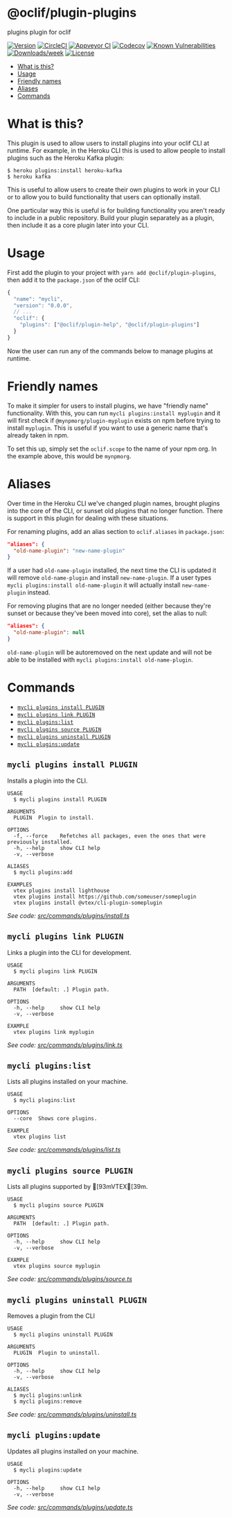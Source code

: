 @oclif/plugin-plugins
=====================

plugins plugin for oclif

[![Version](https://img.shields.io/npm/v/@oclif/plugin-plugins.svg)](https://npmjs.org/package/@oclif/plugin-plugins)
[![CircleCI](https://circleci.com/gh/oclif/plugin-plugins/tree/master.svg?style=shield)](https://circleci.com/gh/oclif/plugin-plugins/tree/master)
[![Appveyor CI](https://ci.appveyor.com/api/projects/status/github/oclif/plugin-plugins?branch=master&svg=true)](https://ci.appveyor.com/project/oclif/plugin-plugins/branch/master)
[![Codecov](https://codecov.io/gh/oclif/plugin-plugins/branch/master/graph/badge.svg)](https://codecov.io/gh/oclif/plugin-plugins)
[![Known Vulnerabilities](https://snyk.io/test/github/oclif/plugin-plugins/badge.svg)](https://snyk.io/test/github/oclif/plugin-plugins)
[![Downloads/week](https://img.shields.io/npm/dw/@oclif/plugin-plugins.svg)](https://npmjs.org/package/@oclif/plugin-plugins)
[![License](https://img.shields.io/npm/l/@oclif/plugin-plugins.svg)](https://github.com/oclif/plugin-plugins/blob/master/package.json)

<!-- toc -->
* [What is this?](#what-is-this)
* [Usage](#usage)
* [Friendly names](#friendly-names)
* [Aliases](#aliases)
* [Commands](#commands)
<!-- tocstop -->

# What is this?

This plugin is used to allow users to install plugins into your oclif CLI at runtime. For example, in the Heroku CLI this is used to allow people to install plugins such as the Heroku Kafka plugin:

```sh-session
$ heroku plugins:install heroku-kafka
$ heroku kafka
```

This is useful to allow users to create their own plugins to work in your CLI or to allow you to build functionality that users can optionally install.

One particular way this is useful is for building functionality you aren't ready to include in a public repository. Build your plugin separately as a plugin, then include it as a core plugin later into your CLI.

# Usage

First add the plugin to your project with `yarn add @oclif/plugin-plugins`, then add it to the `package.json` of the oclif CLI:

```js
{
  "name": "mycli",
  "version": "0.0.0",
  // ...
  "oclif": {
    "plugins": ["@oclif/plugin-help", "@oclif/plugin-plugins"]
  }
}
```

Now the user can run any of the commands below to manage plugins at runtime.

# Friendly names

To make it simpler for users to install plugins, we have "friendly name" functionality. With this, you can run `mycli plugins:install myplugin` and it will first check if `@mynpmorg/plugin-myplugin` exists on npm before trying to install `myplugin`. This is useful if you want to use a generic name that's already taken in npm.

To set this up, simply set the `oclif.scope` to the name of your npm org. In the example above, this would be `mynpmorg`.

# Aliases

Over time in the Heroku CLI we've changed plugin names, brought plugins into the core of the CLI, or sunset old plugins that no longer function. There is support in this plugin for dealing with these situations.

For renaming plugins, add an alias section to `oclif.aliases` in `package.json`:

```json
"aliases": {
  "old-name-plugin": "new-name-plugin"
}
```

If a user had `old-name-plugin` installed, the next time the CLI is updated it will remove `old-name-plugin` and install `new-name-plugin`. If a user types `mycli plugins:install old-name-plugin` it will actually install `new-name-plugin` instead.

For removing plugins that are no longer needed (either because they're sunset or because they've been moved into core), set the alias to null:

```json
"aliases": {
  "old-name-plugin": null
}
```

`old-name-plugin` will be autoremoved on the next update and will not be able to be installed with `mycli plugins:install old-name-plugin`.

# Commands
<!-- commands -->
* [`mycli plugins install PLUGIN`](#mycli-plugins-install-plugin)
* [`mycli plugins link PLUGIN`](#mycli-plugins-link-plugin)
* [`mycli plugins:list`](#mycli-pluginslist)
* [`mycli plugins source PLUGIN`](#mycli-plugins-source-plugin)
* [`mycli plugins uninstall PLUGIN`](#mycli-plugins-uninstall-plugin)
* [`mycli plugins:update`](#mycli-pluginsupdate)

## `mycli plugins install PLUGIN`

Installs a plugin into the CLI.

```
USAGE
  $ mycli plugins install PLUGIN

ARGUMENTS
  PLUGIN  Plugin to install.

OPTIONS
  -f, --force    Refetches all packages, even the ones that were previously installed.
  -h, --help     show CLI help
  -v, --verbose

ALIASES
  $ mycli plugins:add

EXAMPLES
  vtex plugins install lighthouse
  vtex plugins install https://github.com/someuser/someplugin
  vtex plugins install @vtex/cli-plugin-someplugin
```

_See code: [src/commands/plugins/install.ts](https://github.com/vtex/cli-plugin-plugins/blob/v1.10.2/src/commands/plugins/install.ts)_

## `mycli plugins link PLUGIN`

Links a plugin into the CLI for development.

```
USAGE
  $ mycli plugins link PLUGIN

ARGUMENTS
  PATH  [default: .] Plugin path.

OPTIONS
  -h, --help     show CLI help
  -v, --verbose

EXAMPLE
  vtex plugins link myplugin
```

_See code: [src/commands/plugins/link.ts](https://github.com/vtex/cli-plugin-plugins/blob/v1.10.2/src/commands/plugins/link.ts)_

## `mycli plugins:list`

Lists all plugins installed on your machine.

```
USAGE
  $ mycli plugins:list

OPTIONS
  --core  Shows core plugins.

EXAMPLE
  vtex plugins list
```

_See code: [src/commands/plugins/list.ts](https://github.com/vtex/cli-plugin-plugins/blob/v1.10.2/src/commands/plugins/list.ts)_

## `mycli plugins source PLUGIN`

Lists all plugins supported by [93mVTEX[39m.

```
USAGE
  $ mycli plugins source PLUGIN

ARGUMENTS
  PATH  [default: .] Plugin path.

OPTIONS
  -h, --help     show CLI help
  -v, --verbose

EXAMPLE
  vtex plugins source myplugin
```

_See code: [src/commands/plugins/source.ts](https://github.com/vtex/cli-plugin-plugins/blob/v1.10.2/src/commands/plugins/source.ts)_

## `mycli plugins uninstall PLUGIN`

Removes a plugin from the CLI

```
USAGE
  $ mycli plugins uninstall PLUGIN

ARGUMENTS
  PLUGIN  Plugin to uninstall.

OPTIONS
  -h, --help     show CLI help
  -v, --verbose

ALIASES
  $ mycli plugins:unlink
  $ mycli plugins:remove
```

_See code: [src/commands/plugins/uninstall.ts](https://github.com/vtex/cli-plugin-plugins/blob/v1.10.2/src/commands/plugins/uninstall.ts)_

## `mycli plugins:update`

Updates all plugins installed on your machine.

```
USAGE
  $ mycli plugins:update

OPTIONS
  -h, --help     show CLI help
  -v, --verbose
```

_See code: [src/commands/plugins/update.ts](https://github.com/vtex/cli-plugin-plugins/blob/v1.10.2/src/commands/plugins/update.ts)_
<!-- commandsstop -->
